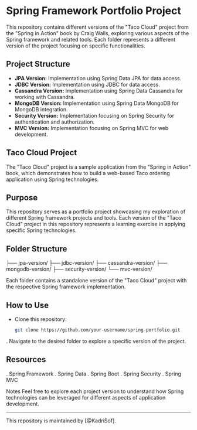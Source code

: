 # Spring Framework Portfolio Project

This repository contains different versions of the "Taco Cloud" project from the "Spring in Action" book by Craig Walls, exploring various aspects of the Spring framework and related tools. Each folder represents a different version of the project focusing on specific functionalities.

## Project Structure

- **JPA Version:** Implementation using Spring Data JPA for data access.
- **JDBC Version:** Implementation using JDBC for data access.
- **Cassandra Version:** Implementation using Spring Data Cassandra for working with Cassandra.
- **MongoDB Version:** Implementation using Spring Data MongoDB for MongoDB integration.
- **Security Version:** Implementation focusing on Spring Security for authentication and authorization.
- **MVC Version:** Implementation focusing on Spring MVC for web development.

## Taco Cloud Project

The "Taco Cloud" project is a sample application from the "Spring in Action" book, which demonstrates how to build a web-based Taco ordering application using Spring technologies.

## Purpose

This repository serves as a portfolio project showcasing my exploration of different Spring framework projects and tools. Each version of the "Taco Cloud" project in this repository represents a learning exercise in applying specific Spring technologies.

## Folder Structure

├── jpa-version/
├── jdbc-version/
├── cassandra-version/
├── mongodb-version/
├── security-version/
└── mvc-version/


Each folder contains a standalone version of the "Taco Cloud" project with the respective Spring framework implementation.

## How to Use

- Clone this repository:
  ```bash
  git clone https://github.com/your-username/spring-portfolio.git


. Navigate to the desired folder to explore a specific version of the project.

## Resources
. Spring Framework
. Spring Data
. Spring Boot
. Spring Security
. Spring MVC

Notes
Feel free to explore each project version to understand how Spring technologies can be leveraged for different aspects of application development.

---
This repository is maintained by [@KadriSof].
